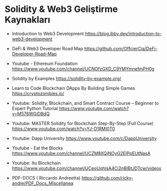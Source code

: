 # Solidity & Web3 Geliştirme Kaynakları
- Introduction to Web3 Development
https://blog.ibby.dev/introduction-to-web3-development

- DeFi & Web3 Developer Road Map
https://github.com/OffcierCia/DeFi-Developer-Road-Map

- Youtube - Ethereum Foundation
https://www.youtube.com/channel/UCNOfzGXD_C9YMYmnefmPH0g

- Solidity by Examples
https://solidity-by-example.org/

- Learn to Code Blockchain DApps By Building Simple Games
https://cryptozombies.io/

- Youtube: Solidity, Blockchain, and Smart Contract Course – Beginner to Expert Python Tutorial
https://www.youtube.com/watch?v=M576WGiDBdQ

- Youtube: MASTER Solidity for Blockchain Step-By-Step (Full Course)
https://www.youtube.com/watch?v=YJ-D1RMI0T0

- Youtube: Dapp University
https://www.youtube.com/c/DappUniversity

- Youtube - Eat the Blocks
https://www.youtube.com/channel/UCZM8XQjNOyG2ElPpEUtNasA

- Youtube: Itu Blockchain 
https://www.youtube.com/channel/UCeoUqhlsA4Ci2nBIBtJDTcw/videos

- PDF-DOCS ( Riccardo Andreetta)
https://github.com/ricky-andre/PDF_Docs_Miscellanea
